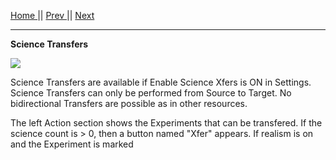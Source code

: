 [Home ](https://github.com/PapaJoesSoup/ShipManifest/wiki)|| [Prev ](https://github.com/PapaJoesSoup/ShipManifest/wiki/2.1---Crew-Transfers)|| [Next](https://github.com/PapaJoesSoup/ShipManifest/wiki/2.3-Resource-Transfers)
***
**Science Transfers**

![](http://i.imgur.com/EK87NS9.png)

Science Transfers are available if Enable Science Xfers is ON in Settings.  Science Transfers can only be performed from Source to Target.   No bidirectional Transfers are possible as in other resources.

The left Action section shows the Experiments that can be transfered.  If the science count is > 0, then a button named "Xfer" appears.  If realism is on and the Experiment is marked 


